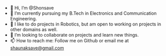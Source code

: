 - 👋 Hi, I’m @Shonsave
- 👀 I’m currently pursuing my B.Tech in Electronics and Communication Engineering. 
- 🌱 I like to do projects in Robotics, but am open to working on projects in other domains as well. 
- 💞️ I’m looking to collaborate on projects and learn new things. 
- 📫 How to reach me: Follow me on Github or email me at shaunaksave@gmail.com

<!---
Shonsave/Shonsave is a ✨ special ✨ repository because its `README.md` (this file) appears on your GitHub profile.
You can click the Preview link to take a look at your changes.
--->
